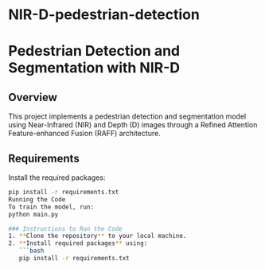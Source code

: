 # NIR-D-pedestrian-detection
# Pedestrian Detection and Segmentation with NIR-D

## Overview
This project implements a pedestrian detection and segmentation model using Near-Infrared (NIR) and Depth (D) images through a Refined Attention Feature-enhanced Fusion (RAFF) architecture.

## Requirements
Install the required packages:

```bash
pip install -r requirements.txt
Running the Code
To train the model, run:
python main.py

### Instructions to Run the Code
1. **Clone the repository** to your local machine.
2. **Install required packages** using:
   ```bash
   pip install -r requirements.txt
